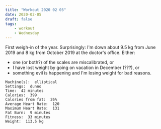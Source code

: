 ```yaml
---
title: "Workout 2020 02 05"
date: 2020-02-05
draft: false
tags: 
    - workout
    - Wednesday
---
```


First weigh-in of the year.  Surprisingly:  I'm down about 9.5 kg from June 2019 and 8 kg from October 2019 at the doctor's office.  Either:

+ one (or both?) of the scales are miscalibrated, or
+ I have lost weight by going on vacation in December (???), or 
+ something evil is happening and I'm losing weight for bad reasons.

```
Machine(s):  elliptical  
Settings:  dunno  
Time:  42 minutes  
Calories:  399
Calories from fat:  26%  
Average Heart Rate:  120  
Maximum Heart Rate:  131  
Fat Burn:  9 minutes
Fitness:  33 minutes
Weight:  113.5 kg
```
